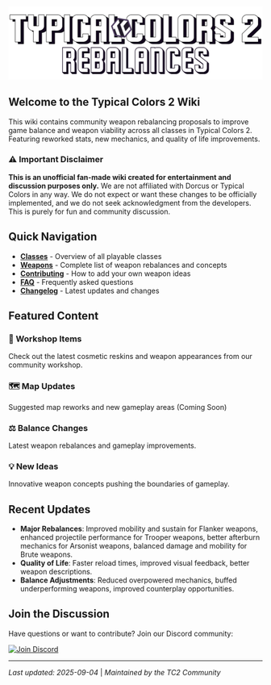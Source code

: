 ![Typical Colors 2 Header](../images/TypicalColors2Rebalances-Icon-Header.png)

## Welcome to the Typical Colors 2 Wiki

This wiki contains community weapon rebalancing proposals to improve game balance and weapon viability across all classes in Typical Colors 2. Featuring reworked stats, new mechanics, and quality of life improvements.

### ⚠️ Important Disclaimer

**This is an unofficial fan-made wiki created for entertainment and discussion purposes only.** We are not affiliated with Dorcus or Typical Colors in any way. We do not expect or want these changes to be officially implemented, and we do not seek acknowledgment from the developers. This is purely for fun and community discussion.

## Quick Navigation

- **[Classes](classes/Classes)** - Overview of all playable classes
- **[Weapons](weapons/Weapons)** - Complete list of weapon rebalances and concepts
- **[Contributing](guides/Contributing)** - How to add your own weapon ideas
- **[FAQ](guides/FAQ)** - Frequently asked questions
- **[Changelog](guides/Changelog)** - Latest updates and changes

## Featured Content

### 🎨 Workshop Items
Check out the latest cosmetic reskins and weapon appearances from our community workshop.

### 🗺️ Map Updates
Suggested map reworks and new gameplay areas (Coming Soon)

### ⚖️ Balance Changes
Latest weapon rebalances and gameplay improvements.

### 💡 New Ideas
Innovative weapon concepts pushing the boundaries of gameplay.

## Recent Updates

- **Major Rebalances**: Improved mobility and sustain for Flanker weapons, enhanced projectile performance for Trooper weapons, better afterburn mechanics for Arsonist weapons, balanced damage and mobility for Brute weapons.
- **Quality of Life**: Faster reload times, improved visual feedback, better weapon descriptions.
- **Balance Adjustments**: Reduced overpowered mechanics, buffed underperforming weapons, improved counterplay opportunities.

## Join the Discussion

Have questions or want to contribute? Join our Discord community:

[![Join Discord](https://img.shields.io/badge/Discord-Join%20Community-7289DA?style=for-the-badge&logo=discord)](https://discord.gg/9TDY9P2cmG)

---

*Last updated: 2025-09-04* | *Maintained by the TC2 Community*